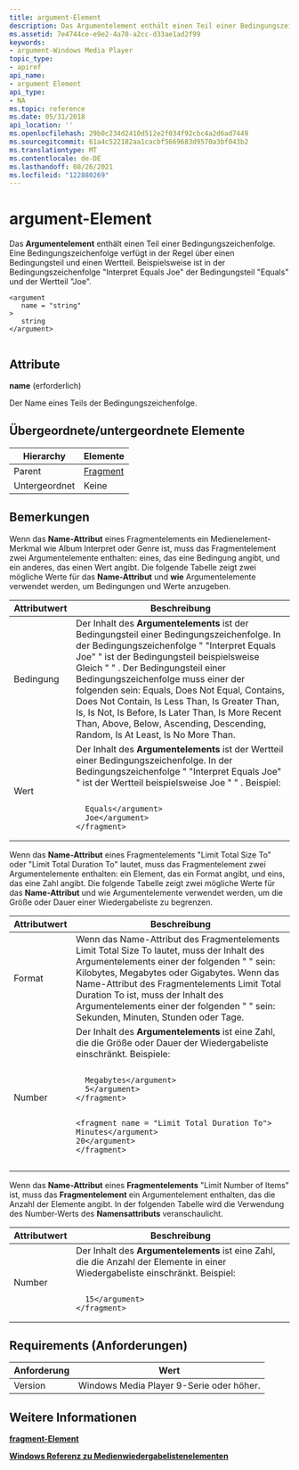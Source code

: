 ```yaml
---
title: argument-Element
description: Das Argumentelement enthält einen Teil einer Bedingungszeichenfolge.
ms.assetid: 7e4744ce-e9e2-4a70-a2cc-d33ae1ad2f99
keywords:
- argument-Windows Media Player
topic_type:
- apiref
api_name:
- argument Element
api_type:
- NA
ms.topic: reference
ms.date: 05/31/2018
api_location: ''
ms.openlocfilehash: 29b0c234d2410d512e2f034f92cbc4a2d6ad7449
ms.sourcegitcommit: 61a4c522182aa1cacbf5669683d9570a3bf043b2
ms.translationtype: MT
ms.contentlocale: de-DE
ms.lasthandoff: 08/26/2021
ms.locfileid: "122880269"
---
```

# <a name="argument-element"></a>argument-Element

Das **Argumentelement** enthält einen Teil einer Bedingungszeichenfolge. Eine Bedingungszeichenfolge verfügt in der Regel über einen Bedingungsteil und einen Wertteil. Beispielsweise ist in der Bedingungszeichenfolge "Interpret Equals Joe" der Bedingungsteil "Equals" und der Wertteil "Joe".

``` syntax
<argument
   name = "string"
>
   string
</argument>
        
```

## <a name="attributes"></a>Attribute

**name** (erforderlich)

Der Name eines Teils der Bedingungszeichenfolge.

## <a name="parentchild-elements"></a>Übergeordnete/untergeordnete Elemente



| Hierarchy | Elemente                         |
|-----------|----------------------------------|
| Parent    | [Fragment](fragment-element.md) |
| Untergeordnet     | Keine                             |



 

## <a name="remarks"></a>Bemerkungen

Wenn das **Name-Attribut** eines Fragmentelements ein Medienelement-Merkmal wie  Album Interpret  oder Genre ist, muss das Fragmentelement zwei Argumentelemente enthalten: eines, das eine Bedingung angibt, und ein anderes, das einen Wert angibt.  Die folgende Tabelle zeigt zwei mögliche Werte für das **Name-Attribut** und **wie** Argumentelemente verwendet werden, um Bedingungen und Werte anzugeben.



<table>
<colgroup>
<col  />
<col  />
</colgroup>
<thead>
<tr class="header">
<th>Attributwert</th>
<th>Beschreibung</th>
</tr>
</thead>
<tbody>
<tr class="odd">
<td>Bedingung</td>
<td>Der Inhalt des <strong>Argumentelements</strong> ist der Bedingungsteil einer Bedingungszeichenfolge. In der Bedingungszeichenfolge &quot; "Interpret Equals Joe" &quot; ist der Bedingungsteil beispielsweise Gleich &quot; &quot; . Der Bedingungsteil einer Bedingungszeichenfolge muss einer der folgenden sein: Equals, Does Not Equal, Contains, Does Not Contain, Is Less Than, Is Greater Than, Is, Is Not, Is Before, Is Later Than, Is More Recent Than, Above, Below, Ascending, Descending, Random, Is At Least, Is No More Than.</td>
</tr>
<tr class="even">
<td>Wert</td>
<td>Der Inhalt des <strong>Argumentelements</strong> ist der Wertteil einer Bedingungszeichenfolge. In der Bedingungszeichenfolge &quot; "Interpret Equals Joe" &quot; ist der Wertteil beispielsweise Joe &quot; &quot; . Beispiel:<br/>
<pre data-space="preserve"><code><fragment name = &quot;Artist&quot;>
  <argument name = &quot;Condition&quot;>Equals&lt;/argument&gt;
  <argument name = &quot;Value&quot;>Joe&lt;/argument&gt;
&lt;/fragment&gt;</code></pre></td>
</tr>
</tbody>
</table>



 

Wenn das **Name-Attribut** eines Fragmentelements "Limit Total Size To"  oder "Limit  Total Duration To" lautet, muss das Fragmentelement zwei Argumentelemente enthalten: ein Element, das ein Format angibt, und eins, das eine Zahl angibt.  Die folgende Tabelle zeigt zwei mögliche Werte  für das **Name-Attribut** und wie Argumentelemente verwendet werden, um die Größe oder Dauer einer Wiedergabeliste zu begrenzen.



<table>
<colgroup>
<col  />
<col  />
</colgroup>
<thead>
<tr class="header">
<th>Attributwert</th>
<th>Beschreibung</th>
</tr>
</thead>
<tbody>
<tr class="odd">
<td>Format</td>
<td>Wenn <strong></strong> das Name-Attribut des Fragmentelements Limit Total Size To lautet, muss der Inhalt des Argumentelements einer der folgenden <strong></strong> &quot; &quot; sein: <strong></strong> Kilobytes, Megabytes oder Gigabytes. <strong></strong> <strong></strong> Wenn das Name-Attribut des Fragmentelements Limit Total Duration To ist, muss der Inhalt des Argumentelements einer der folgenden &quot; &quot; sein: Sekunden, Minuten, Stunden oder Tage. <strong></strong><br/></td>
</tr>
<tr class="even">
<td>Number</td>
<td>Der Inhalt des <strong>Argumentelements</strong> ist eine Zahl, die die Größe oder Dauer der Wiedergabeliste einschränkt. Beispiele:<br/>
<pre data-space="preserve"><code><fragment name = &quot;Limit Total Size To&quot;>
  <argument name = &quot;Format&quot;>Megabytes&lt;/argument&gt;
  <argument name = &quot;Number&quot;>5&lt;/argument&gt;
&lt;/fragment&gt;

<fragment name = &quot;Limit Total Duration To&quot;>
  <argument name = &quot;Format&quot;>Minutes&lt;/argument&gt;
  <argument name = &quot;Number&quot;>20&lt;/argument&gt;
&lt;/fragment&gt;</code></pre></td>
</tr>
</tbody>
</table>



 

Wenn das **Name-Attribut** eines  **Fragmentelements** "Limit Number of Items" ist, muss das **Fragmentelement** ein Argumentelement enthalten, das die Anzahl der Elemente angibt. In der folgenden Tabelle wird die Verwendung des Number-Werts des **Namensattributs** veranschaulicht.



<table>
<colgroup>
<col  />
<col  />
</colgroup>
<thead>
<tr class="header">
<th>Attributwert</th>
<th>Beschreibung</th>
</tr>
</thead>
<tbody>
<tr class="odd">
<td>Number</td>
<td>Der Inhalt des <strong>Argumentelements</strong> ist eine Zahl, die die Anzahl der Elemente in einer Wiedergabeliste einschränkt. Beispiel:<br/>
<pre data-space="preserve"><code><fragment name = &quot;Limit Number of Items&quot;>
  <argument name = &quot;Number&quot;>15&lt;/argument&gt;
&lt;/fragment&gt;</code></pre></td>
</tr>
</tbody>
</table>



 

## <a name="requirements"></a>Requirements (Anforderungen)



| Anforderung | Wert |
|--------------------|----------------------------------------------------|
| Version<br/> | Windows Media Player 9-Serie oder höher.<br/> |



## <a name="see-also"></a>Weitere Informationen

<dl> <dt>

[**fragment-Element**](fragment-element.md)
</dt> <dt>

[**Windows Referenz zu Medienwiedergabelistenelementen**](windows-media-playlist-elements-reference.md)
</dt> </dl>

 

 





